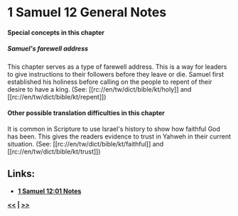 # 1 Samuel 12 General Notes #

#### Special concepts in this chapter ####

##### Samuel's farewell address #####
This chapter serves as a type of farewell address. This is a way for leaders to give instructions to their followers before they leave or die. Samuel first established his holiness before calling on the people to repent of their desire to have a king. (See: [[rc://en/tw/dict/bible/kt/holy]] and [[rc://en/tw/dict/bible/kt/repent]])

#### Other possible translation difficulties in this chapter ####

It is common in Scripture to use Israel's history to show how faithful God has been. This gives the readers evidence to trust in Yahweh in their current situation. (See: [[rc://en/tw/dict/bible/kt/faithful]] and [[rc://en/tw/dict/bible/kt/trust]])

## Links: ##

* __[1 Samuel 12:01 Notes](./01.md)__

__[<<](../11/intro.md) | [>>](../13/intro.md)__
